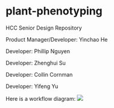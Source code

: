 # plant-phenotyping
HCC Senior Design Repository




Product Manager/Developer: Yinchao He

Developer: Phillip Nguyen

Developer: Zhenghui Su

Developer: Collin Cornman

Developer: Yifeng Yu

Here is a workflow diagram:
![](https://github.com/cseseniordesign/plant-phenotyping/blob/master/illustrations/Workflow%20Diagram.png)

